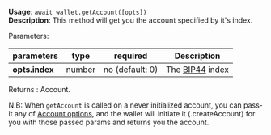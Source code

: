**Usage**: `await wallet.getAccount([opts])`    
**Description**: This method will get you the account specified by it's index. 

Parameters: 

| parameters             | type      | required       | Description                                                                       |  
|------------------------|-----------|----------------| -------------------------------------------------------------------------------	  |
| **opts.index**         | number    | no (default: 0)| The [BIP44](https://github.com/bitcoin/bips/blob/master/bip-0044.mediawiki) index |

Returns : Account.

N.B: When `getAccount` is called on a never initialized account, you can pass-it any of [Account options](/docs/account/Account.md), and the wallet will initiate it (.createAccount) for you with those passed params and returns you the account.    

